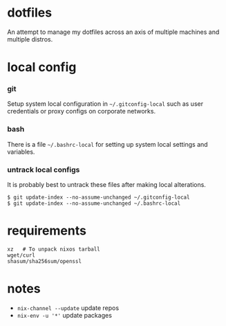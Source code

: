 # dotfiles
An attempt to manage my dotfiles across an axis of multiple machines and multiple distros.

# local config
### git
Setup system local configuration in `~/.gitconfig-local` such as
user credentials or proxy configs on corporate networks.

### bash
There is a file `~/.bashrc-local` for setting up system local
settings and variables.

### untrack local configs
It is probably best to untrack these files after making local
alterations.

```
$ git update-index --no-assume-unchanged ~/.gitconfig-local 
$ git update-index --no-assume-unchanged ~/.bashrc-local 
```

# requirements
```
xz   # To unpack nixos tarball
wget/curl
shasum/sha256sum/openssl
```

# notes
- `nix-channel --update` update repos
- `nix-env -u '*'` update packages
